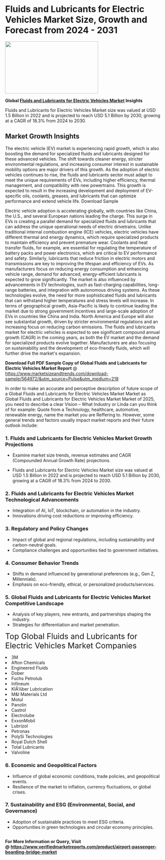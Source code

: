 <H1>Fluids and Lubricants for Electric Vehicles Market Size, Growth and Forecast from 2024 - 2031</H1><img class="aligncenter size-medium wp-image-584254" src="https://thirdeyenews.in/wp-content/uploads/2024/09/Global-Market-Research-300x168.jpeg" alt="" width="300" height="168" /><p><strong>Global&nbsp;<a href="https://www.marketsizeandtrends.com/download-sample/564972/&amp;utm_source=Pulse&amp;utm_medium=218">Fluids and Lubricants for Electric Vehicles Market</a> Insights</strong></p><p>Fluids and Lubricants for Electric Vehicles Market size was valued at USD 1.5 Billion in 2022 and is projected to reach USD 5.1 Billion by 2030, growing at a CAGR of 18.3% from 2024 to 2030.</p><p><h2>Market Growth Insights</h2> <p>The electric vehicle (EV) market is experiencing rapid growth, which is also boosting the demand for specialized fluids and lubricants designed for these advanced vehicles. The shift towards cleaner energy, stricter environmental regulations, and increasing consumer interest in sustainable mobility options are major drivers of this growth. As the adoption of electric vehicles continues to rise, the fluids and lubricants sector must adapt to meet the unique requirements of EVs, including higher efficiency, thermal management, and compatibility with new powertrains. This growth is expected to result in the increasing development and deployment of EV-specific oils, coolants, greases, and lubricants that can optimize performance and extend vehicle life. Download Sample</p> <p>Electric vehicle adoption is accelerating globally, with countries like China, the U.S., and several European nations leading the charge. This surge in EVs is creating a parallel demand for specialized fluids and lubricants that can address the unique operational needs of electric drivetrains. Unlike traditional internal combustion engine (ICE) vehicles, electric vehicles have different thermal and energy dynamics, which require specialized products to maintain efficiency and prevent premature wear. Coolants and heat transfer fluids, for example, are essential for regulating the temperature of battery packs and power electronics, which are critical to EV performance and safety. Similarly, lubricants that reduce friction in electric motors and transmissions are key to improving the lifespan and efficiency of EVs. As manufacturers focus on reducing energy consumption and enhancing vehicle range, demand for advanced, energy-efficient lubricants is expected to grow significantly. The market is also influenced by advancements in EV technologies, such as fast-charging capabilities, long-range batteries, and integration with autonomous driving systems. As these technologies evolve, the need for more sophisticated fluids and lubricants that can withstand higher temperatures and stress levels will increase. In terms of geographical growth, Asia-Pacific is likely to continue leading the market due to strong government incentives and large-scale adoption of EVs in countries like China and India. North America and Europe will also see substantial growth, driven by stricter environmental regulations and an increasing focus on reducing carbon emissions. The fluids and lubricants market for electric vehicles is expected to see significant compound annual growth (CAGR) in the coming years, as both the EV market and the demand for specialized products evolve together. Manufacturers are also focusing on sustainability and the development of eco-friendly fluids, which will further drive the market's expansion. </p><p><span class=""><strong>Download Full PDF Sample Copy of Global Fluids and Lubricants for Electric Vehicles Market Report</strong> @ <a href="https://www.marketsizeandtrends.com/download-sample/564972/&amp;utm_source=Pulse&amp;utm_medium=218" target="_blank">https://www.marketsizeandtrends.com/download-sample/564972/&amp;utm_source=Pulse&amp;utm_medium=218</a></span></p><p>In order to make an accurate and perceptive description of future scope of a Global&nbsp;Fluids and Lubricants for Electric Vehicles Market Market as Global&nbsp;Fluids and Lubricants for Electric Vehicles Market Market of 2025, you need to describe a clear Vision &ndash; What Industry or Linda can you think of for example: Quote from a Technology, healthcare, automotive, renewable energy, name the market you are Reffering to. However, some general trends and factors usually impact market reports and their future outlook include:</p><h3>1.&nbsp;<strong>Fluids and Lubricants for Electric Vehicles Market Growth Projections</strong></h3><ul><li>Examine market size trends, revenue estimates and CAGR (Compounded Annual Growth Rate) projections.</li><li><p>Fluids and Lubricants for Electric Vehicles Market size was valued at USD 1.5 Billion in 2022 and is projected to reach USD 5.1 Billion by 2030, growing at a CAGR of 18.3% from 2024 to 2030.</p></li></ul><h3>2.&nbsp;<strong>Fluids and Lubricants for Electric Vehicles Market Technological Advancements</strong></h3><ul><li>Integration of AI, IoT, blockchain, or automation in the industry.</li><li>Innovations driving cost reductions or improving efficiency.</li></ul><h3>3.&nbsp;<strong>Regulatory and Policy Changes</strong></h3><ul><li>Impact of global and regional regulations, including sustainability and carbon-neutral goals.</li><li>Compliance challenges and opportunities tied to government initiatives.</li></ul><h3>4.&nbsp;<strong>Consumer Behavior Trends</strong></h3><ul><li>Shifts in demand influenced by generational preferences (e.g., Gen Z, Millennials).</li><li>Emphasis on eco-friendly, ethical, or personalized products/services.</li></ul><h3>5.&nbsp;<strong>Global Fluids and Lubricants for Electric Vehicles Market Competitive Landscape</strong></h3><ul><li>Analysis of key players, new entrants, and partnerships shaping the industry.</li><li>Strategies for differentiation and market penetration.</li></ul><p data-pm-slice="1 1 []"><span style="color: inherit; font-family: inherit; font-size: 25px;">Top Global Fluids and Lubricants for Electric Vehicles Market Companies</span></p><div class="" data-test-id=""><p><li>3M</li><li> Afton Chemicals</li><li> Engineered Fluids</li><li> Dober</li><li> Fuchs Petrolub</li><li> Infineum</li><li> KlÃ¼ber Lubrication</li><li> M&I Materials Ltd</li><li> Motul</li><li> Panolin</li><li> Castrol</li><li> Electrolube</li><li> ExxonMobil</li><li> Lubrizol</li><li> Petronas</li><li> PolySi Technologies</li><li> Royal Dutch Shell</li><li> Total Lubricants</li><li> Valvoline</li></p></div><h3>6.&nbsp;<strong>Economic and Geopolitical Factors</strong></h3><ul><li>Influence of global economic conditions, trade policies, and geopolitical events.</li><li>Resilience of the market to inflation, currency fluctuations, or global crises.</li></ul><h3>7.&nbsp;<strong>Sustainability and ESG (Environmental, Social, and Governance)</strong></h3><ul><li>Adoption of sustainable practices to meet ESG criteria.</li><li>Opportunities in green technologies and circular economy principles.</li></ul><h2><strong style="font-size: 14px;">For More Information or Query, Visit @&nbsp;</strong><a style="background-color: #ffffff; font-size: 14px;" href="https://www.marketsizeandtrends.com/report/fluids-and-lubricants-for-electric-vehicles-market/" target="_blank">https://www.verifiedmarketreports.com/product/airport-passenger-boarding-bridge-market</a></h2>
